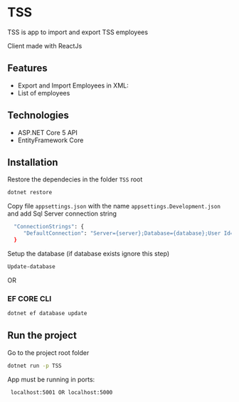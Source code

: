 # TSS

TSS is app to import and export TSS employees

Client made with ReactJs

## Features
- Export and Import Employees in XML:
- List of employees

## Technologies
- ASP.NET Core 5 API 
- EntityFramework Core

## Installation

Restore the dependecies in the folder `TSS` root

```bash
dotnet restore
```
Copy file `appsettings.json` with the name `appsettings.Development.json` and add Sql Server connection string 

```bash
  "ConnectionStrings": {
     "DefaultConnection": "Server={server};Database={database};User Id={user};Password={password};"
  }
```
Setup the database
(if database exists ignore this step)

```bash
Update-database
```
OR  
### EF CORE CLI

```bash
dotnet ef database update 
```


## Run the project
Go to the project root folder
```bash
dotnet run -p TSS
```

App must be running in ports:
```bash
 localhost:5001 OR localhost:5000
```



